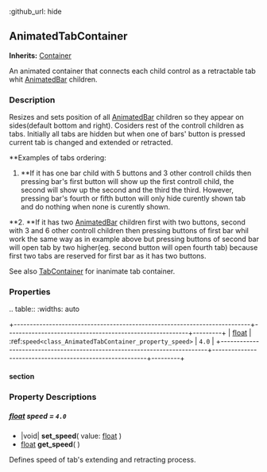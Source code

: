 :github_url: hide

<!---
.. DO NOT EDIT THIS FILE!!!
.. Generated automatically from Godot engine sources.
.. Generator: https://github.com/godotengine/godot/tree/master/doc/tools/make_rst.py.
.. XML source: https://github.com/godotengine/godot/tree/master/Godot-CCP/doc_classes/AnimatedTabContainer.xml.

.. _class_AnimatedTabContainer:

-->
<a name="TOP"></a>

## AnimatedTabContainer

**Inherits:** [Container](https://docs.godotengine.org/en/stable/classes/class_container.html)

An animated container that connects each child control as a retractable tab whit [AnimatedBar](./AnimatedBar.md) children.

<a name="Description"></a>

### Description

Resizes and sets position of all [AnimatedBar](./AnimatedBar.md) children so they appear on sides(default bottom and right). Cosiders rest of the controll children as tabs. Initially all tabs are hidden but when one of bars' button is pressed current tab is changed and extended or retracted.

**Examples of tabs ordering:

1.  **If it has one bar child with 5 buttons and 3 other controll childs then pressing bar's first button will show up the first controll child, the second will show up the second and the third the third. However, pressing bar's fourth or fifth button will only hide curently shown tab and do nothing when none is curently shown.

**2.  **If it has two [AnimatedBar](./AnimatedBar.md) children first with two buttons, second with 3 and 6 other controll children then pressing buttons of first bar whil work the same way as in example above but pressing buttons of second bar will open tab by two higher(eg. second button will open fourth tab) because first two tabs are reserved for first bar as it has two buttons.

See also [TabContainer](https://docs.godotengine.org/en/stable/classes/class_tabcontainer.html) for inanimate tab container.

<a name="Properties"></a>

### Properties

.. table::
   :widths: auto

   +--------------------------------------------------------------------------+---------------------------------------------------------+---------+
   | [float](https://docs.godotengine.org/en/stable/classes/class_float.html) | :ref:`speed<class_AnimatedTabContainer_property_speed>` | ``4.0`` |
   +--------------------------------------------------------------------------+---------------------------------------------------------+---------+

#### section

<a name="PropertyDescriptions"></a>

### Property Descriptions

<a name="[float](https://docs.godotengine.org/en/stable/classes/class_float.html) **speed** = ``4.0``"></a>

##### [float](https://docs.godotengine.org/en/stable/classes/class_float.html) **speed** = ``4.0``

- |void| **set_speed**( value\: [float](https://docs.godotengine.org/en/stable/classes/class_float.html) )
- [float](https://docs.godotengine.org/en/stable/classes/class_float.html) **get_speed**( )

Defines speed of tab's extending and retracting process.

